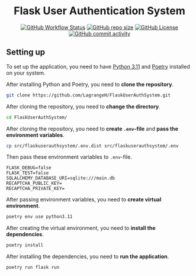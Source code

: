 <h1 align="center">Flask User Authentication System</h1>

<div align="center">
  <a href="https://github.com/LagrangeH/FlaskUserAuthSystem/actions/workflows/python-app.yml"><img alt="GitHub Workflow Status" src="https://img.shields.io/github/actions/workflow/status/LagrangeH/FlaskUserAuthSystem/python-app.yml"></a>
  <a href="https://github.com/LagrangeH/FlaskUserAuthSystem"><img alt="GitHub repo size" src="https://img.shields.io/github/repo-size/LagrangeH/FlaskUserAuthSystem"></a>
  <a href="https://github.com/LagrangeH/FlaskUserAuthSystem/blob/main/LICENSE"><img alt="GitHub License" src="https://img.shields.io/github/license/LagrangeH/FlaskUserAuthSystem"></a>
  <a href="https://github.com/LagrangeH/FlaskUserAuthSystem/commits/main"><img alt="GitHub commit activity" src="https://img.shields.io/github/commit-activity/m/LagrangeH/FlaskUserAuthSystem"></a>
</div>

[//]: # (This is a simple Flask User Authentication System. It uses Flask-SQLAlchemy for database management and SQLite for database. It uses Flask-Login for user session management. It uses Flask-WTF for form handling. It uses Flask-Bootstrap for styling. It uses Flask-Gravatar for user profile picture. It uses Flask-Mail for sending emails. It uses Flask-Script for running the application. It uses Flask-Migrate for database migrations. It uses Flask-DebugToolbar for debugging. It uses Flask-Testing for testing.)

## Setting up

To set up the application, you need to have [Python 3.11](https://www.python.org/downloads/) and [Poetry](https://python-poetry.org/docs/#installation) installed on your system.

After installing Python and Poetry, you need to **clone the repository**.

```bash
git clone https://github.com/LagrangeH/FlaskUserAuthSystem.git
```

After cloning the repository, you need to **change the directory**.
```bash
cd FlaskUserAuthSystem/
```

After cloning the repository, you need to **create `.env`-file** and **pass the environment variables**.

```bash
cp src/flaskuserauthsystem/.env.dist src/flaskuserauthsystem/.env
```

Then pass these environment variables to `.env`-file.

```dotenv
FLASK_DEBUG=false
FLASK_TEST=false
SQLALCHEMY_DATABASE_URI=sqlite:///main.db
RECAPTCHA_PUBLIC_KEY=
RECAPTCHA_PRIVATE_KEY=
```

After passing environment variables, you need to **create virtual environment**.

```bash
poetry env use python3.11
```
After creating the virtual environment, you need to **install the dependencies**.

```bash
poetry install
```

After installing the dependencies, you need to **run the application**.

```bash
poetry run flask run
```
